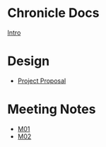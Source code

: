 # Chronicle Docs

[Intro](README.md)

# Design

- [Project Proposal](design/proposal.md)

# Meeting Notes

- [M01](meetings/M01.md) 
- [M02](meetings/M02.md)